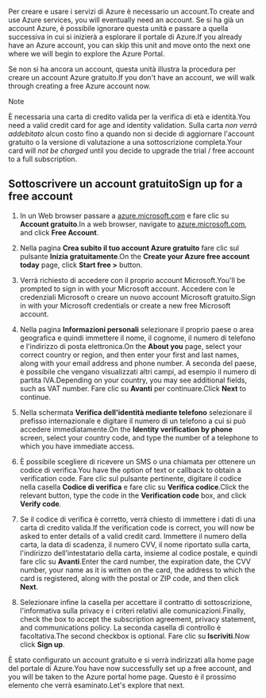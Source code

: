 <span data-ttu-id="9b66a-101">Per creare e usare i servizi di Azure è necessario un account.</span><span class="sxs-lookup"><span data-stu-id="9b66a-101">To create and use Azure services, you will eventually need an account.</span></span> <span data-ttu-id="9b66a-102">Se si ha già un account Azure, è possibile ignorare questa unità e passare a quella successiva in cui si inizierà a esplorare il portale di Azure.</span><span class="sxs-lookup"><span data-stu-id="9b66a-102">If you already have an Azure account, you can skip this unit and move onto the next one where we will begin to explore the Azure Portal.</span></span>

<span data-ttu-id="9b66a-103">Se non si ha ancora un account, questa unità illustra la procedura per creare un account Azure gratuito.</span><span class="sxs-lookup"><span data-stu-id="9b66a-103">If you don't have an account, we will walk through creating a free Azure account now.</span></span>

> [!NOTE]
> <span data-ttu-id="9b66a-104">È necessaria una carta di credito valida per la verifica di età e identità.</span><span class="sxs-lookup"><span data-stu-id="9b66a-104">You need a valid credit card for age and identity validation.</span></span> <span data-ttu-id="9b66a-105">Sulla carta _non verrà addebitato_ alcun costo fino a quando non si decide di aggiornare l'account gratuito o la versione di valutazione a una sottoscrizione completa.</span><span class="sxs-lookup"><span data-stu-id="9b66a-105">Your card will _not be charged_ until you decide to upgrade the trial / free account to a full subscription.</span></span>

## <a name="sign-up-for-a-free-account"></a><span data-ttu-id="9b66a-106">Sottoscrivere un account gratuito</span><span class="sxs-lookup"><span data-stu-id="9b66a-106">Sign up for a free account</span></span>

1. <span data-ttu-id="9b66a-107">In un Web browser passare a [azure.microsoft.com](https://azure.microsoft.com?azure-portal=true) e fare clic su **Account gratuito**.</span><span class="sxs-lookup"><span data-stu-id="9b66a-107">In a web browser, navigate to [azure.microsoft.com](https://azure.microsoft.com?azure-portal=true), and click **Free Account**.</span></span>

1. <span data-ttu-id="9b66a-108">Nella pagina **Crea subito il tuo account Azure gratuito** fare clic sul pulsante **Inizia gratuitamente**.</span><span class="sxs-lookup"><span data-stu-id="9b66a-108">On the **Create your Azure free account today** page, click **Start free >** button.</span></span> 

1. <span data-ttu-id="9b66a-109">Verrà richiesto di accedere con il proprio account Microsoft.</span><span class="sxs-lookup"><span data-stu-id="9b66a-109">You'll be prompted to sign in with your Microsoft account.</span></span> <span data-ttu-id="9b66a-110">Accedere con le credenziali Microsoft o creare un nuovo account Microsoft gratuito.</span><span class="sxs-lookup"><span data-stu-id="9b66a-110">Sign in with your Microsoft credentials or create a new free Microsoft account.</span></span>

1. <span data-ttu-id="9b66a-111">Nella pagina **Informazioni personali** selezionare il proprio paese o area geografica e quindi immettere il nome, il cognome, il numero di telefono e l'indirizzo di posta elettronica.</span><span class="sxs-lookup"><span data-stu-id="9b66a-111">On the **About you** page, select your correct country or region, and then enter your first and last names, along with your email address and phone number.</span></span> <span data-ttu-id="9b66a-112">A seconda del paese, è possibile che vengano visualizzati altri campi, ad esempio il numero di partita IVA.</span><span class="sxs-lookup"><span data-stu-id="9b66a-112">Depending on your country, you may see additional fields, such as VAT number.</span></span> <span data-ttu-id="9b66a-113">Fare clic su **Avanti** per continuare.</span><span class="sxs-lookup"><span data-stu-id="9b66a-113">Click **Next** to continue.</span></span>

1. <span data-ttu-id="9b66a-114">Nella schermata **Verifica dell'identità mediante telefono** selezionare il prefisso internazionale e digitare il numero di un telefono a cui si può accedere immediatamente.</span><span class="sxs-lookup"><span data-stu-id="9b66a-114">On the **Identity verification by phone** screen, select your country code, and type the number of a telephone to which you have immediate access.</span></span>

1. <span data-ttu-id="9b66a-115">È possibile scegliere di ricevere un SMS o una chiamata per ottenere un codice di verifica.</span><span class="sxs-lookup"><span data-stu-id="9b66a-115">You have the option of text or callback to obtain a verification code.</span></span> <span data-ttu-id="9b66a-116">Fare clic sul pulsante pertinente, digitare il codice nella casella **Codice di verifica** e fare clic su **Verifica codice**.</span><span class="sxs-lookup"><span data-stu-id="9b66a-116">Click the relevant button, type the code in the **Verification code** box, and click **Verify code**.</span></span>

1. <span data-ttu-id="9b66a-117">Se il codice di verifica è corretto, verrà chiesto di immettere i dati di una carta di credito valida.</span><span class="sxs-lookup"><span data-stu-id="9b66a-117">If the verification code is correct, you will now be asked to enter details of a valid credit card.</span></span> <span data-ttu-id="9b66a-118">Immettere il numero della carta, la data di scadenza, il numero CVV, il nome riportato sulla carta, l'indirizzo dell'intestatario della carta, insieme al codice postale, e quindi fare clic su **Avanti**.</span><span class="sxs-lookup"><span data-stu-id="9b66a-118">Enter the card number, the expiration date, the CVV number, your name as it is written on the card, the address to which the card is registered, along with the postal or ZIP code, and then click **Next**.</span></span>

1. <span data-ttu-id="9b66a-119">Selezionare infine la casella per accettare il contratto di sottoscrizione, l'informativa sulla privacy e i criteri relativi alle comunicazioni.</span><span class="sxs-lookup"><span data-stu-id="9b66a-119">Finally, check the box to accept the subscription agreement, privacy statement, and communications policy.</span></span> <span data-ttu-id="9b66a-120">La seconda casella di controllo è facoltativa.</span><span class="sxs-lookup"><span data-stu-id="9b66a-120">The second checkbox is optional.</span></span> <span data-ttu-id="9b66a-121">Fare clic su **Iscriviti**.</span><span class="sxs-lookup"><span data-stu-id="9b66a-121">Now click **Sign up**.</span></span>

<span data-ttu-id="9b66a-122">È stato configurato un account gratuito e si verrà indirizzati alla home page del portale di Azure.</span><span class="sxs-lookup"><span data-stu-id="9b66a-122">You have now successfully set up a free account, and you will be taken to the Azure portal home page.</span></span> <span data-ttu-id="9b66a-123">Questo è il prossimo elemento che verrà esaminato.</span><span class="sxs-lookup"><span data-stu-id="9b66a-123">Let's explore that next.</span></span>
